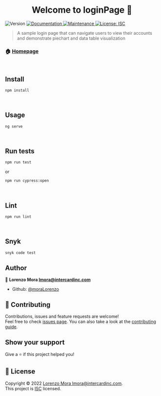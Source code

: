 <h1 align="center">Welcome to loginPage 👋</h1>
<p>
  <img alt="Version" src="https://img.shields.io/badge/version-1.0.1-blue.svg?cacheSeconds=2592000" />
  <a href="https://github.com/moraLorenzo/loginPage#readme" target="_blank">
    <img alt="Documentation" src="https://img.shields.io/badge/documentation-yes-brightgreen.svg" />
  </a>
  <a href="https://github.com/moraLorenzo/loginPage/graphs/commit-activity" target="_blank">
    <img alt="Maintenance" src="https://img.shields.io/badge/Maintained%3F-yes-green.svg" />
  </a>
  <a href="https://github.com/moraLorenzo/loginPage/blob/master/LICENSE" target="_blank">
    <img alt="License: ISC" src="https://img.shields.io/github/license/moraLorenzo/loginPage" />
  </a>
</p>

> A sample login page that can navigate users to view their accounts and demonstrate piechart and data table visualization

### 🏠 [Homepage](https://github.com/moraLorenzo/loginPage#readme)

<br>

## Install

```sh
npm install
```
<br>

## Usage

```sh
ng serve
```
<br>

## Run tests

```sh
npm run test
```

or

```sh
npm run cypress:open
```
<br>

## Lint

```sh
npm run lint
```
<br>

## Snyk

```sh
snyk code test
```


## Author

👤 **Lorenzo Mora <lmora@intercardinc.com>**

* Github: [@moraLorenzo](https://github.com/moraLorenzo)

## 🤝 Contributing

Contributions, issues and feature requests are welcome!<br />Feel free to check [issues page](https://github.com/moraLorenzo/loginPage/issues). You can also take a look at the [contributing guide](https://github.com/moraLorenzo/loginPage/blob/master/CONTRIBUTING.md).

## Show your support

Give a ⭐️ if this project helped you!

## 📝 License

Copyright © 2022 [Lorenzo Mora <lmora@intercardinc.com>](https://github.com/moraLorenzo).<br />
This project is [ISC](https://github.com/moraLorenzo/loginPage/blob/master/LICENSE) licensed.